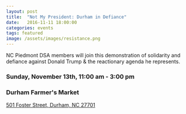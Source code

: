 ```yaml
---
layout: post
title:  "Not My President: Durham in Defiance"
date:   2016-11-11 18:00:00
categories: events
tags: featured
image: /assets/images/resistance.png
---
```

NC Piedmont DSA members will join this demonstration of solidarity and defiance against Donald Trump & the reactionary agenda he represents. 

### Sunday, November 13th, 11:00 am - 3:00 pm

### Durham Farmer's Market

[501 Foster Street, Durham, NC 27701](https://www.google.com/maps/place/501+Foster+St,+Durham,+NC+27701/data=!4m2!3m1!1s0x89ace473ea9f72cd:0x1d9a948c1e8d9223?sa=X&ved=0ahUKEwiapcfAvqHQAhXK8CYKHWQZBcgQ8gEIHDAA)